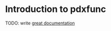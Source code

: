 # Introduction to pdxfunc

TODO: write [great documentation](http://jacobian.org/writing/great-documentation/what-to-write/)
